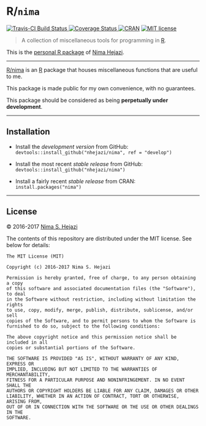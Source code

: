 # R/`nima`

[![Travis-CI Build Status](https://travis-ci.org/nhejazi/nima.svg?branch=develop)
](https://travis-ci.org/nhejazi/nima)
[![Coverage
Status](https://coveralls.io/repos/github/nhejazi/nima/badge.svg?branch=master)
](https://coveralls.io/github/nhejazi/nima?branch=master)
[![CRAN](http://r-pkg.org/badges/version/nima)](http://cran.r-project.org/web/checks/check_results_nima.html)
[![MIT license](http://img.shields.io/badge/license-MIT-brightgreen.svg)](http://opensource.org/licenses/MIT)

> A collection of miscellaneous tools for programming in
> [R](https://www.r-project.org/).

This is the [personal
R package](http://hilaryparker.com/2013/04/03/personal-r-packages/) of
[Nima Hejazi](http://nimahejazi.org/pages/about.html).

---

[R/nima](http://cran.r-project.org/package=nima) is an
[R](http://www.r-project.org) package that houses miscellaneous functions that
are useful to me.

This package is made public for my own convenience, with no guarantees.

This package should be considered as being __perpetually under development__.

---

## Installation

- Install the _development version_ from GitHub:
    `devtools::install_github("nhejazi/nima", ref = "develop")`

- Install the most recent _stable release_ from GitHub:
    `devtools::install_github("nhejazi/nima")`

- Install a fairly recent _stable release_ from CRAN:
    `install.packages("nima")`

---

## License

&copy; 2016-2017 [Nima S. Hejazi](http://nimahejazi.org)

The contents of this repository are distributed under the MIT license. See
below for details:
```
The MIT License (MIT)

Copyright (c) 2016-2017 Nima S. Hejazi

Permission is hereby granted, free of charge, to any person obtaining a copy
of this software and associated documentation files (the "Software"), to deal
in the Software without restriction, including without limitation the rights
to use, copy, modify, merge, publish, distribute, sublicense, and/or sell
copies of the Software, and to permit persons to whom the Software is
furnished to do so, subject to the following conditions:

The above copyright notice and this permission notice shall be included in all
copies or substantial portions of the Software.

THE SOFTWARE IS PROVIDED "AS IS", WITHOUT WARRANTY OF ANY KIND, EXPRESS OR
IMPLIED, INCLUDING BUT NOT LIMITED TO THE WARRANTIES OF MERCHANTABILITY,
FITNESS FOR A PARTICULAR PURPOSE AND NONINFRINGEMENT. IN NO EVENT SHALL THE
AUTHORS OR COPYRIGHT HOLDERS BE LIABLE FOR ANY CLAIM, DAMAGES OR OTHER
LIABILITY, WHETHER IN AN ACTION OF CONTRACT, TORT OR OTHERWISE, ARISING FROM,
OUT OF OR IN CONNECTION WITH THE SOFTWARE OR THE USE OR OTHER DEALINGS IN THE
SOFTWARE.
```
